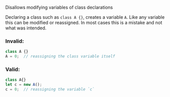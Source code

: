 Disallows modifying variables of class declarations

Declaring a class such as `class A {}`, creates a variable `A`.  Like any variable
this can be modified or reassigned. In most cases this is a mistake and not what
was intended.

### Invalid:
```typescript
class A {}
A = 0;  // reassigning the class variable itself
```

### Valid:
```typescript
class A{}
let c = new A();
c = 0;  // reassigning the variable `c`
```
